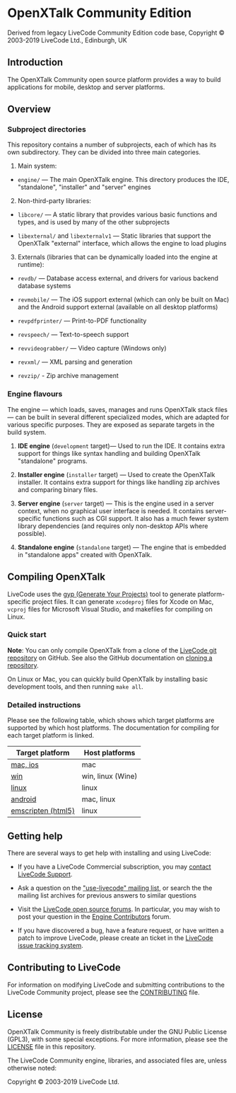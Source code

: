 # OpenXTalk Community Edition 
Derived from legacy LiveCode Community Edition code base, Copyright © 2003-2019 LiveCode Ltd., Edinburgh, UK

## Introduction

The OpenXTalk Community open source platform provides a way to build applications for mobile, desktop and server platforms.

## Overview

### Subproject directories

This repository contains a number of subprojects, each of which has its own subdirectory.  They can be divided into three main categories.

1. Main system:

  * `engine/` — The main OpenXTalk engine.  This directory produces the IDE, "standalone", "installer" and "server" engines

2. Non-third-party libraries:

  * `libcore/` — A static library that provides various basic functions and types, and is used by many of the other subprojects

  * `libexternal/` and `libexternalv1` — Static libraries that support the OpenXTalk "external" interface, which allows the engine to load plugins

3. Externals (libraries that can be dynamically loaded into the engine at runtime):

  * `revdb/` — Database access external, and drivers for various backend database systems

  * `revmobile/` — The iOS support external (which can only be built on Mac) and the Android support external (available on all desktop platforms)

  * `revpdfprinter/` — Print-to-PDF functionality

  * `revspeech/` — Text-to-speech support

  * `revvideograbber/` — Video capture (Windows only)

  * `revxml/` — XML parsing and generation

  * `revzip/` - Zip archive management

### Engine flavours

The engine — which loads, saves, manages and runs OpenXTalk stack files — can be built in several different specialized modes, which are adapted for various specific purposes.  They are exposed as separate targets in the build system.

1. **IDE engine** (`development` target)— Used to run the IDE.  It contains extra support for things like syntax handling and building OpenXTalk "standalone" programs.

2. **Installer engine** (`installer` target) — Used to create the OpenXTalk installer.  It contains extra support for things like handling zip archives and comparing binary files.

3. **Server engine** (`server` target) — This is the engine used in a server context, when no graphical user interface is needed.  It contains server-specific functions such as CGI support.  It also has a much fewer system library dependencies (and requires only non-desktop APIs where possible).

4. **Standalone engine** (`standalone` target) — The engine that is embedded in "standalone apps" created with OpenXTalk.

## Compiling OpenXTalk

LiveCode uses the [gyp (Generate Your Projects)](https://chromium.googlesource.com/external/gyp.git) tool to generate platform-specific project files.  It can generate `xcodeproj` files for Xcode on Mac, `vcproj` files for Microsoft Visual Studio, and makefiles for compiling on Linux.

### Quick start

**Note**: You can only compile OpenXTalk from a clone of the
[LiveCode git repository](https://github.com/livecode/livecode) on
GitHub.  See also the GitHub documentation on
[cloning a repository](https://help.github.com/articles/cloning-a-repository/).

On Linux or Mac, you can quickly build OpenXTalk by installing basic development tools, and then running `make all`.

### Detailed instructions

Please see the following table, which shows which target platforms are supported by which host platforms.  The documentation for compiling for each target platform is linked.

| Target platform                                            | Host platforms    |
| ---------------------------------------------------------- | ----------------- |
| [mac, ios](docs/development/build-mac.md)                  | mac               |
| [win](docs/development/build-win.md)                       | win, linux (Wine) |
| [linux](docs/development/build-linux.md)                   | linux             |
| [android](docs/development/build-android.md)               | mac, linux        |
| [emscripten (html5)](docs/development/build-emscripten.md) | linux             |

## Getting help

There are several ways to get help with installing and using LiveCode:

* If you have a LiveCode Commercial subscription, you may [contact LiveCode Support](mailto:support@livecode.com).

* Ask a question on the ["use-livecode" mailing list](http://lists.runrev.com/mailman/listinfo/use-livecode), or search the the mailing list archives for previous answers to similar questions

* Visit the [LiveCode open source forums](http://forums.livecode.com/viewforum.php?f=65).  In particular, you may wish to post your question in the [Engine Contributors](http://forums.livecode.com/viewforum.php?f=66) forum.

* If you have discovered a bug, have a feature request, or have written a patch to improve LiveCode, please create an ticket in the [LiveCode issue tracking system](http://quality.livecode.com/).

## Contributing to LiveCode

For information on modifying LiveCode and submitting contributions to the LiveCode Community project, please see the [CONTRIBUTING](CONTRIBUTING.md) file.

## License

OpenXTalk Community is freely distributable under the GNU Public License (GPL3), with some special exceptions.  For more information, please see the [LICENSE](LICENSE) file in this repository.

The LiveCode Community engine, libraries, and associated files are, unless otherwise noted:

Copyright © 2003-2019 LiveCode Ltd.
